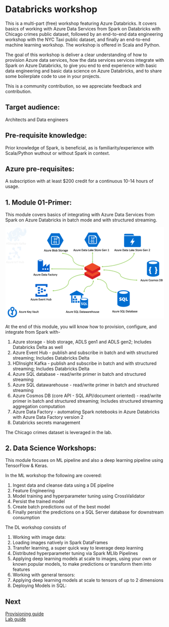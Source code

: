 # Databricks workshop

This is a multi-part (free) workshop featuring Azure Databricks. It covers basics of working with Azure Data Services from Spark on Databricks with Chicago crimes public dataset, followed by an end-to-end data engineering workshop with the NYC Taxi public dataset, and finally an end-to-end machine learning workshop.  The workshop is offered in Scala and Python.<br>

The goal of this workshop is deliver a clear understanding of how to provision Azure data services, how the data services services integrate with Spark on Azure Databricks, to give you end to end experience with basic data engineering and basic data science on Azure Databricks, and to share some boilerplate code to use in your projects.<br>  

This is a community contribution, so we appreciate feedback and contribution.<br>

## Target audience:
Architects and Data engineers<br>

##  Pre-requisite knowledge:
Prior knowledge of Spark, is beneficial, as is familiarity/experience with Scala/Python wuthout or without Spark in context.

## Azure pre-requisites:
A subscription with at least $200 credit for a continuous 10-14 hours of usage.<br>

## 1.  Module 01-Primer:
This module covers basics of integrating with Azure Data Services from Spark on Azure Databricks in batch mode and with structured streaming.<br>

![primer](images/1.png)

At the end of this module, you will know how to provision, configure, and integrate from Spark with-<br>
1.  Azure storage - blob storage, ADLS gen1 and ADLS gen2; Includes Databricks Delta as well<br>
2.  Azure Event Hub - publish and subscribe in batch and with structured streaming; Includes Databricks Delta<br>
3.  HDInsight Kafka - publish and subscribe in batch and with structured streaming; Includes Databricks Delta<br>
4.  Azure SQL database - read/write primer in batch and structured streaming<br>
5.  Azure SQL datawarehouse - read/write primer in batch and structured streaming<br>
6.  Azure Cosmos DB (core API - SQL API/document oriented) - read/write primer in batch and structured streaming; Includes structured streaming aggregation computation<br>
7.  Azure Data Factory - automating Spark notebooks in Azure Databricks with Azure Data Factory version 2<br>
8.  Databricks secrets management<br>

The Chicago crimes dataset is leveraged in the lab.<br>

## 2.  Data Science Workshops:
This module focuses on ML pipeline and also a deep learning pipeline using TensorFlow & Keras.

In the ML workshop the following are covered:
1.  Ingest data and cleanse data using a DE pipeline<br>
2.  Feature Engineering<br>
3.  Model training and hyperparameter tuning using CrossValidator<br>
4.  Persist the trained model<br>
5.  Create batch predictions out of the best model<br>
6.  Finally persist the predictions on a SQL Server database for downstream consumption<br>

The DL workshop consists of
1. Working with image data:
2. Loading images natively in Spark DataFrames
3. Transfer learning, a super quick way to leverage deep learning
4. Distributed hyperparameter tuning via Spark MLlib Pipelines
5. Applying deep learning models at scale to images, using your own or known popular models, to make predictions or transform them into features
6. Working with general tensors:
7. Applying deep learning models at scale to tensors of up to 2 dimensions
8. Deploying Models in SQL:

## Next
[Provisioning guide](docs/1-provisioning-guide/ProvisioningGuide.md)<br>
[Lab guide](docs/2-lab-guide/README.md)


